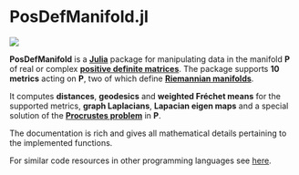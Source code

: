 # PosDefManifold.jl

[![](https://img.shields.io/badge/docs-dev-blue.svg)](https://Marco-Congedo.github.io/PosDefManifold.jl/latest)

**PosDefManifold** is a [**Julia**](https://julialang.org/) package for manipulating data in the manifold **P** of real or complex [**positive definite matrices**](https://en.wikipedia.org/wiki/Definiteness_of_a_matrix). The package supports **10 metrics** acting on **P**, two of which define [**Riemannian manifolds**](https://en.wikipedia.org/wiki/Riemannian_manifold). 

It computes **distances**, **geodesics** and **weighted Fréchet means** for the supported metrics, **graph Laplacians**, **Lapacian eigen maps** and a special solution of the [**Procrustes problem**](https://en.wikipedia.org/wiki/Orthogonal_Procrustes_problem) in **P**.

The documentation is rich and gives all mathematical details pertaining to the implemented functions.

For similar code resources in other programming languages see [here](https://sites.google.com/site/marcocongedo/science/code-resources).
